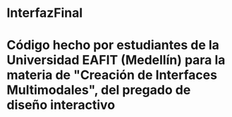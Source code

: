 # InterfazFinal
# Código hecho por estudiantes de la Universidad EAFIT (Medellín) para la materia de "Creación de Interfaces Multimodales", del pregado de diseño interactivo
